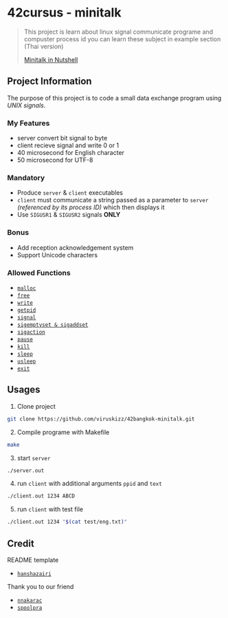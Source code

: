 <!-- <div align=center >
<h1>42cursus - minitalk</h1>
<img src="https://raw.githubusercontent.com/viruskizz/viruskizz-myutils/main/ft_printf_badge.png" alt="printft_badge" />
</div> -->
# 42cursus - minitalk

>
> This project is learn about linux signal communicate programe and compuster process id
> you can learn these subject in example section (Thai version)
>
> <a href="exmaple">Minitalk in Nutshell</a>
>

## Project Information

The purpose of this project is to code a small data exchange program using *UNIX signals*.

### My Features

- server convert bit signal to byte
- client recieve signal and write 0 or 1
- 40 microsecond for English character
- 50 microsecond for UTF-8

### Mandatory

- Produce `server` & `client` executables
- `client` must communicate a string passed as a parameter to `server` *(referenced by its process ID)* which then displays it
- Use `SIGUSR1` & `SIGUSR2` signals **ONLY**

### Bonus

- Add reception acknowledgement system
- Support Unicode characters

### Allowed Functions

- [`malloc`](https://man7.org/linux/man-pages/man3/free.3.html)
- [`free`](https://man7.org/linux/man-pages/man3/free.3.html)
- [`write`](https://man7.org/linux/man-pages/man2/write.2.html)
- [`getpid`](https://man7.org/linux/man-pages/man2/getpid.2.html)
- [`signal`](https://man7.org/linux/man-pages/man2/signal.2.html)
- [`sigemptyset & sigaddset`](https://man7.org/linux/man-pages/man3/sigsetops.3.html)
- [`sigaction`](https://man7.org/linux/man-pages/man2/sigaction.2.html)
- [`pause`](https://man7.org/linux/man-pages/man2/pause.2.html)
- [`kill`](https://man7.org/linux/man-pages/man2/kill.2.html)
- [`sleep`](https://man7.org/linux/man-pages/man3/sleep.3.html)
- [`usleep`](https://man7.org/linux/man-pages/man3/usleep.3.html)
- [`exit`](https://man7.org/linux/man-pages/man3/exit.3.html)

## Usages

1. Clone project

```sh
git clone https://github.com/viruskizz/42bangkok-minitalk.git
```

2. Compile programe with Makefile

```sh
make
```

3. start `server`

```sh
./server.out
```

4. run `client` with additional arguments `ppid` and `text`

```sh
./client.out 1234 ABCD
```

5. run `client` with test file

```sh
./client.out 1234 "$(cat test/eng.txt)"
```

## Credit

README template
- [`hanshazairi`](https://github.com/hanshazairi)

Thank you to our friend
- [`nnakarac`](https://profile.intra.42.fr/users/nnakarac/)
- [`spoolpra`](https://profile.intra.42.fr/users/spoolpra/)